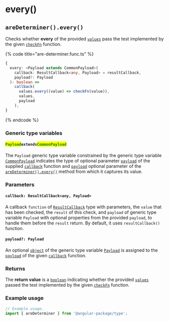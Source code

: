 # every()

## `areDeterminer().every()`

Checks whether **every** of the provided [`values`](./#...values-any) pass the test implemented by the given [`checkFn`](./#checkfn-function) function.

{% code title="are-determiner.func.ts" %}
```typescript
{
  every: <Payload extends CommonPayload>(
    callback: ResultCallback<any, Payload> = resultCallback,
    payload?: Payload
  ): boolean =>
    callback(
      values.every((value) => checkFn(value)),
      values,
      payload
    ),
}
```
{% endcode %}

### Generic type variables

#### <mark style="color:green;">**`Payload`**</mark>**`extends`**<mark style="color:green;">**`CommonPayload`**</mark>

The `Payload` generic type variable constrained by the generic type variable [`CommonPayload`](./#commonpayloadextendsobject) indicates the type of optional parameter [`payload`](../../types/resultcallback.md#payload-payload) of the supplied [`callback`](every.md#callback-resultcallback-less-than-any-payload-greater-than) function and [`payload`](every.md#payload-payload) optional parameter of the [`areDeterminer().every()`](every.md#aredeterminer-.every) method from which it captures its value.

### Parameters

#### `callback: ResultCallback<any, Payload>`

A callback `function` of [`ResultCallback`](../../types/resultcallback.md) type with parameters, the `value` that has been checked, the `result` of this check, and `payload` of generic type variable `Payload` with optional properties from the provided `payload`, to handle them before the `result` return. By default, it uses `resultCallback()` function.

#### `payload?: Payload`

An optional [`object`](https://developer.mozilla.org/en-US/docs/Web/JavaScript/Reference/Global\_Objects/Object) of the generic type variable [`Payload`](every.md#payloadextendscommonpayload) is assigned to the [`payload`](../../types/resultcallback.md#payload-payload) of the given [`callback`](every.md#callback-resultcallback-less-than-any-payload-greater-than) function.

### Returns

The **return value** is a [`boolean`](https://developer.mozilla.org/en-US/docs/Web/JavaScript/Reference/Global\_Objects/Boolean) indicating whether the provided [`values`](./#...values-any) passed the test implemented by the given [`checkFn`](./#checkfn-function) function.

### Example usage

```typescript
// Example usage.
import { areDeterminer } from '@angular-package/type';


```
